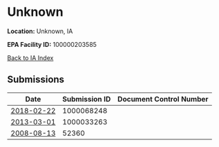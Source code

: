 # Unknown

**Location:** Unknown, IA

**EPA Facility ID:** 100000203585

[Back to IA Index](../../index.md)

## Submissions

| Date | Submission ID | Document Control Number |
|------|--------------|-------------------------|
| [2018-02-22](submissions/1000068248.md) | 1000068248 |  |
| [2013-03-01](submissions/1000033263.md) | 1000033263 |  |
| [2008-08-13](submissions/52360.md) | 52360 |  |
